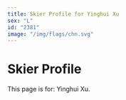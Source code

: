 ```yaml
---
title: Skier Profile for Yinghui Xu
sex: "L"
id: "2381"
image: "/img/flags/chn.svg" 
---
```


# Skier Profile

This page is for: Yinghui Xu.
    